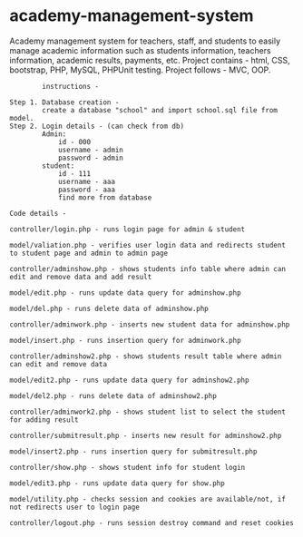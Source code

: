 # academy-management-system
Academy management system for teachers, staff, and students to easily manage academic information such as students information, teachers information, academic results, payments, etc. Project contains - html, CSS, bootstrap, PHP, MySQL, PHPUnit testing. Project follows - MVC, OOP.












				
			instructions -

	Step 1. Database creation - 
			create a database "school" and import school.sql file from model. 
	Step 2. Login details - (can check from db)
			Admin: 
				id - 000
 				username - admin
				password - admin
			student: 
				id - 111		
				username - aaa	
				password - aaa
				find more from database

	Code details -

	controller/login.php - runs login page for admin & student

	model/valiation.php - verifies user login data and redirects student to student page and admin to admin page

	controller/adminshow.php - shows students info table where admin can edit and remove data and add result 

	model/edit.php - runs update data query for adminshow.php

	model/del.php - runs delete data of adminshow.php

	controller/adminwork.php - inserts new student data for adminshow.php 

	model/insert.php - runs insertion query for adminwork.php
	
	controller/adminshow2.php - shows students result table where admin can edit and remove data 
	
	model/edit2.php - runs update data query for adminshow2.php

	model/del2.php - runs delete data of adminshow2.php

	controller/adminwork2.php - shows student list to select the student for adding result
	
	controller/submitresult.php - inserts new result for adminshow2.php 

	model/insert2.php - runs insertion query for submitresult.php

	controller/show.php - shows student info for student login

	model/edit3.php - runs update data query for show.php

 	model/utility.php - checks session and cookies are available/not, if not redirects user to login page 
	
	controller/logout.php - runs session destroy command and reset cookies 
